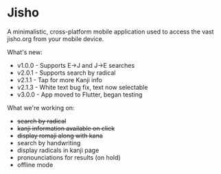 # Jisho

A minimalistic, cross-platform mobile application used to access the vast jisho.org from your mobile device. 

What's new:
* v1.0.0 - Supports E->J and J->E searches
* v2.0.1 - Supports search by radical
* v2.1.1 - Tap for more Kanji info
* v2.1.3 - White text bug fix, text now selectable
* v3.0.0 - App moved to Flutter, began testing

What we're working on:
* ~~search by radical~~
* ~~kanji information available on click~~
* ~~display romaji along with kana~~
* search by handwriting
* display radicals in kanji page
* pronounciations for results (on hold)
* offline mode
